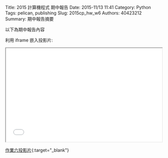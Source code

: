 Title: 2015 計算機程式 期中報告
Date: 2015-11/13 11:41
Category: Python
Tags: pelican, publishing
Slug: 2015cp_hw_w6
Authors: 40423212
Summary: 期中報告摘要

以下為期中報告內容

利用 iframe 嵌入投影片:

<iframe src="40423212_cp_w6_p.html" width="500" height="300"></iframe>

[作業六投影片](40423212_cp_w6_p.html){:target="_blank"}
